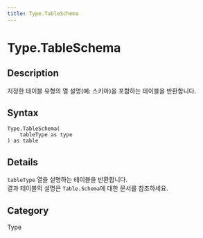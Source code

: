 ```yaml
---
title: Type.TableSchema
---
```


# Type.TableSchema


## Description

지정한 테이블 유형의 열 설명(예: 스키마)을 포함하는 테이블을 반환합니다.


## Syntax

```powerquery
Type.TableSchema(
    tableType as type
) as table
```


## Details

<code>tableType</code> 열을 설명하는 테이블을 반환합니다.<br />결과 테이블의 설명은 <code>Table.Schema</code>에 대한 문서를 참조하세요.<br />



## Category
Type
